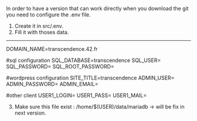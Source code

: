 In order to have a version that can work directly when you download the git you need to configure the .env file.
1. Create it in src/.env.
2. Fill it with thoses data.

----------------------------------
DOMAIN_NAME=transcendence.42.fr

#sql configuration
SQL_DATABASE=transcendence
SQL_USER=
SQL_PASSWORD=
SQL_ROOT_PASSWORD=

#wordpress configuration
SITE_TITLE=transcendence
ADMIN_USER=
ADMIN_PASSWORD=
ADMIN_EMAIL=


#other client
USER1_LOGIN=
USER1_PASS=
USER1_MAIL=

3. Make sure this file exist : /home/$(USER)/data/mariadb -> will be fix in next version.
